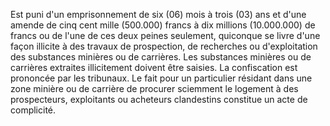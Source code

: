 Est puni d'un emprisonnement de six (06) mois à trois
(03) ans et d'une amende de cinq cent mille (500.000) francs à dix
millions (10.000.000) de francs ou de l'une de ces deux peines
seulement, quiconque se livre d'une façon illicite à des travaux de
prospection, de recherches ou d'exploitation des substances minières ou
de carrières.
Les substances minières ou de carrières extraites illicitement doivent
être saisies. La confiscation est prononcée par les tribunaux.
Le fait pour un particulier résidant dans une zone minière ou de
carrière de procurer sciemment le logement à des prospecteurs,
exploitants ou acheteurs clandestins constitue un acte de complicité.
